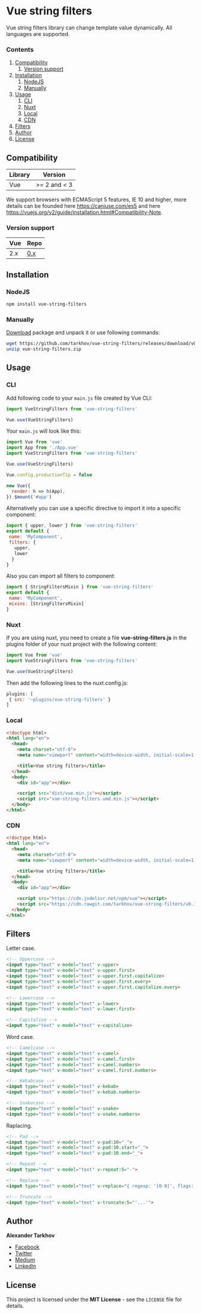 # Vue string filters

Vue string filters library can change template value dynamically. All languages are supported.

### Contents

1. [Compatibility](#compatibility)
   1. [Version support](#version-support)
2. [Installation](#installation)
   1. [NodeJS](#nodejs)
   2. [Manually](#manually)
3. [Usage](#usage)
   1. [CLI](#cli)
   2. [Nuxt](#nuxt)
   3. [Local](#local)
   4. [CDN](#cdn)
4. [Filters](#filters)
5. [Author](#author)
6. [License](#license)

## Compatibility

Library | Version
------- | -------
Vue | >= 2 and < 3

We support browsers with ECMAScript 5 features, IE 10 and higher, more details can be founded here https://caniuse.com/es5 and here https://vuejs.org/v2/guide/installation.html#Compatibility-Note.

### Version support

Vue | Repo
------- | -------
2.x | [0.x](https://github.com/tarkhov/vue-string-filters/tree/0.x)

## Installation

### NodeJS

```bash
npm install vue-string-filters
```

### Manually

[Download](https://github.com/tarkhov/vue-string-filters/releases/download/v0.1.0/vue-string-filters.zip) package and unpack it or use following commands:

```bash
wget https://github.com/tarkhov/vue-string-filters/releases/download/v0.1.0/vue-string-filters.zip
unzip vue-string-filters.zip
```

## Usage

### CLI

Add following code to your `main.js` file created by Vue CLI:

```js
import VueStringFilters from 'vue-string-filters'

Vue.use(VueStringFilters)
```

Your `main.js` will look like this:

```js
import Vue from 'vue'
import App from './App.vue'
import VueStringFilters from 'vue-string-filters'

Vue.use(VueStringFilters)

Vue.config.productionTip = false

new Vue({
  render: h => h(App),
}).$mount('#app')
```

Alternatively you can use a specific directive to import it into a specific component:

```js
import { upper, lower } from 'vue-string-filters'
export default {
 name: 'MyComponent',
 filters: {
   upper,
   lower
  }
}
```

Also you can import all filters to component:

```js
import { StringFiltersMixin } from 'vue-string-filters'
export default {
 name: 'MyComponent',
 mixins: [StringFiltersMixin]
}
```

### Nuxt

If you are using nuxt, you need to create a file **vue-string-filters.js** in the plugins folder of your nuxt project with the following content:

```js
import Vue from 'vue'
import VueStringFilters from 'vue-string-filters'

Vue.use(VueStringFilters)
```

Then add the following lines to the nuxt.config.js:

```js
plugins: [
 { src: '~plugins/vue-string-filters' }
]
```

### Local

```html
<!doctype html>
<html lang="en">
  <head>
    <meta charset="utf-8">
    <meta name="viewport" content="width=device-width, initial-scale=1, shrink-to-fit=no">

    <title>Vue string filters</title>
  </head>
  <body>
    <div id="app"></div>

    <script src="dist/vue.min.js"></script>
    <script src="vue-string-filters.umd.min.js"></script>
  </body>
</html>
```

### CDN

```html
<!doctype html>
<html lang="en">
  <head>
    <meta charset="utf-8">
    <meta name="viewport" content="width=device-width, initial-scale=1, shrink-to-fit=no">

    <title>Vue string filters</title>
  </head>
  <body>
    <div id="app"></div>

    <script src="https://cdn.jsdelivr.net/npm/vue"></script>
    <script src="https://cdn.rawgit.com/tarkhov/vue-string-filters/v0.1.0/dist/vue-string-filters.umd.min.js"></script>
  </body>
</html>
```

## Filters

Letter case.

```html
<!-- Uppercase -->
<input type="text" v-model="text" v-upper>
<input type="text" v-model="text" v-upper.first>
<input type="text" v-model="text" v-upper.first.capitalize>
<input type="text" v-model="text" v-upper.first.every>
<input type="text" v-model="text" v-upper.first.capitalize.every>

<!-- Lowercase -->
<input type="text" v-model="text" v-lower>
<input type="text" v-model="text" v-lower.first>

<!-- Capitalize -->
<input type="text" v-model="text" v-capitalize>
```

Word case.

```html
<!-- Camelcase -->
<input type="text" v-model="text" v-camel>
<input type="text" v-model="text" v-camel.first>
<input type="text" v-model="text" v-camel.numbers>
<input type="text" v-model="text" v-camel.first.numbers>

<!-- Kebabcase -->
<input type="text" v-model="text" v-kebab>
<input type="text" v-model="text" v-kebab.numbers>

<!-- Snakecase -->
<input type="text" v-model="text" v-snake>
<input type="text" v-model="text" v-snake.numbers>
```

Raplacing.

```html
<!-- Pad -->
<input type="text" v-model="text" v-pad:10="_">
<input type="text" v-model="text" v-pad:10.start="_">
<input type="text" v-model="text" v-pad:10.end="_">

<!-- Repeat -->
<input type="text" v-model="text" v-repeat:5="-">

<!-- Replace -->
<input type="text" v-model="text" v-replace="{ regexp: '[0-9]', flags: 'g', string: '-' }">

<!-- Truncate -->
<input type="text" v-model="text" v-truncate:5="'...'">
```

## Author

**Alexander Tarkhov**

* [Facebook](https://www.facebook.com/alextarkhov)
* [Twitter](https://twitter.com/alextarkhov)
* [Medium](https://medium.com/@tarkhov)
* [LinkedIn](https://www.linkedin.com/in/tarkhov/)

## License

This project is licensed under the **MIT License** - see the `LICENSE` file for details.
